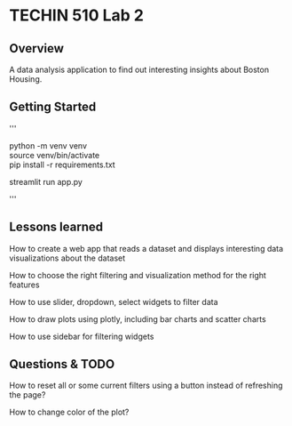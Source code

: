 # TECHIN 510 Lab 2

## Overview

A data analysis application to find out interesting insights about Boston Housing.

## Getting Started

'''

python -m venv venv             
source venv/bin/activate        
pip install -r requirements.txt 

streamlit run app.py

'''

## Lessons learned

How to create a web app that reads a dataset and displays interesting data visualizations about the dataset

How to choose the right filtering and visualization method for the right features

How to use slider, dropdown, select widgets to filter data

How to draw plots using plotly, including bar charts and scatter charts

How to use sidebar for filtering widgets

## Questions & TODO

How to reset all or some current filters using a button instead of refreshing the page?

How to change color of the plot?
